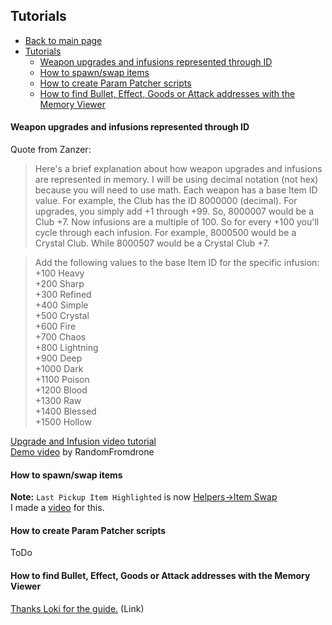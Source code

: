 ## Tutorials

* [Back to main page](README.md)
* [Tutorials](tutorials.md)
  * [Weapon upgrades and infusions represented through ID](tutorials.md#weapon-upgrades-and-infusions-represented-through-id)
  * [How to spawn/swap items](tutorials.md#how-to-spawnswap-items)
  * [How to create Param Patcher scripts](tutorials.md#how-to-create-param-patcher-scripts)
  * [How to find Bullet, Effect, Goods or Attack addresses with the Memory Viewer](tutorials.md#how-to-find-bullet-effect-goods-or-attack-addresses-with-the-memory-viewer)


#### Weapon upgrades and infusions represented through ID

Quote from Zanzer:
>Here's a brief explanation about how weapon upgrades and infusions are represented in memory.
I will be using decimal notation (not hex) because you will need to use math.
Each weapon has a base Item ID value. For example, the Club has the ID 8000000 (decimal).
For upgrades, you simply add +1 through +99. So, 8000007 would be a Club +7.
Now infusions are a multiple of 100. So for every +100 you'll cycle through each infusion.
For example, 8000500 would be a Crystal Club. While 8000507 would be a Crystal Club +7.

>Add the following values to the base Item ID for the specific infusion:  
+100 Heavy  
+200 Sharp  
+300 Refined  
+400 Simple  
+500 Crystal  
+600 Fire  
+700 Chaos  
+800 Lightning  
+900 Deep  
+1000 Dark  
+1100 Poison  
+1200 Blood   
+1300 Raw  
+1400 Blessed  
+1500 Hollow  

[Upgrade and Infusion video tutorial](https://youtu.be/3hWiPozCTYo)  
[Demo video](http://puu.sh/oq3yu/ced4ca58ab.webm) by RandomFromdrone

#### How to spawn/swap items

**Note:** `Last Pickup Item Highlighted` is now [Helpers->Item Swap](http://imgur.com/INPzHR3)  
I made a [video](https://youtu.be/Gt4HDw_grmU) for this.  

#### How to create Param Patcher scripts

ToDo

#### How to find Bullet, Effect, Goods or Attack addresses with the Memory Viewer
[Thanks Loki for the guide.](find-addresses.md) (Link)
